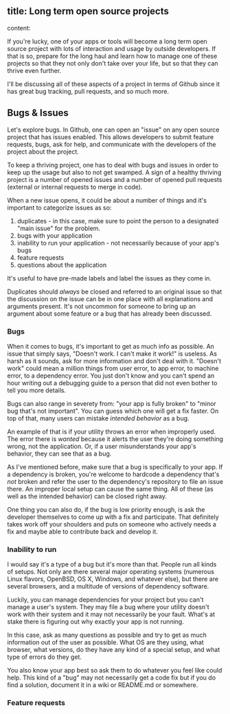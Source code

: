title: Long term open source projects
----
content:

If you're lucky, one of your apps or tools will become a long term open source project with lots of interaction and usage by outside developers. If that is so, prepare for the long haul and learn how to manage one of these projects so that they not only don't take over your life, but so that they can thrive even further.

I'll be discussing all of these aspects of a project in terms of Github since it has great bug tracking, pull requests, and so much more.

## Bugs & Issues

Let's explore bugs. In Github, one can open an "issue" on any open source project that has issues enabled. This allows developers to submit feature requests, bugs, ask for help, and communicate with the developers of the project about the project.

To keep a thriving project, one has to deal with bugs and issues in order to keep up the usage but also to not get swamped. A sign of a healthy thriving project is a number of opened issues and a number of opened pull requests (external or internal requests to merge in code).

When a new issue opens, it could be about a number of things and it's important to categorize issues as so:

1. duplicates - in this case, make sure to point the person to a designated "main issue" for the problem.
2. bugs with your application
3. inability to run your application - not necessarily because of your app's bugs
4. feature requests
5. questions about the application

It's useful to have pre-made labels and label the issues as they come in.

Duplicates should *always* be closed and referred to an original issue so that the discussion on the issue can be in one place with all explanations and arguments present. It's not uncommon for someone to bring up an argument about some feature or a bug that has already been discussed.

### Bugs

When it comes to bugs, it's important to get as much info as possible. An issue that simply says, "Doesn't work. I can't make it work!" is useless. As harsh as it sounds, ask for more information and don't deal with it. "Doesn't work" could mean a million things from user error, to app error, to machine error, to a dependency error. You just don't know and you can't spend an hour writing out a debugging guide to a person that did not even bother to tell you more details.

Bugs can also range in severety from: "your app is fully broken" to "minor bug that's not important". You can guess which one will get a fix faster. On top of that, many users can mistake *intended behavior* as a bug.

An example of that is if your utility throws an error when improperly used. The error there is *wanted* because it alerts the user they're doing something wrong, not the application. Or, if a user misunderstands your app's behavior, they can see that as a bug.

As I've mentioned before, make sure that a bug is specifically to your app. If a dependency is broken, you're welcome to hardcode a dependency that's *not* broken and refer the user to the dependency's repository to file an issue there. An improper local setup can cause the same thing. All of these (as well as the intended behavior) can be closed right away.

One thing you can also do, if the bug is low priority enough, is ask the developer themselves to come up with a fix and participate. That definitely takes work off your shoulders and puts on someone who actively needs a fix and maybe able to contribute back and develop it.

### Inability to run

I would say it's a type of a bug but it's more than that. People run all kinds of setups. Not only are there several major operating systems (numerous Linux flavors, OpenBSD, OS X, Windows, and whatever else), but there are several browsers, and a multitude of versions of dependency software.

Luckily, you can manage dependencies for your project but you can't manage a user's system. They may file a bug where your utility doesn't work with their system and it may not necessarily be your fault. What's at stake there is figuring out why exactly your app is not running.

In this case, ask as many questions as possible and try to get as much information out of the user as possible. What OS are they using, what browser, what versions, do they have any kind of a special setup, and what type of errors do they get.

You also know your app best so ask them to do whatever you feel like could help. This kind of a "bug" may not necessarily get a code fix but if you do find a solution, document it in a wiki or README.md or somewhere.

### Feature requests
